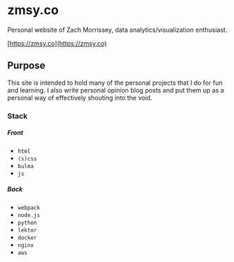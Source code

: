 # zmsy.co

Personal website of Zach Morrissey, data analytics/visualization enthusiast. 

[https://zmsy.co](https://zmsy.co)

## Purpose
This site is intended to hold many of the personal projects that I do for fun and learning. I also write personal opinion blog posts and put them up as a personal way of effectively shouting into the void.


### Stack

##### Front
* `html`
* `(s)css`
* `bulma`
* `js`

##### Back
* `webpack`
* `node.js`
* `python`
* `lektor`
* `docker`
* `nginx`
* `aws`

